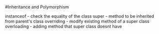 #Inheritance and Polymorphism 

instanceof - check the equality of the class 
super - method to be inherited from parent's class 
overriding - modify existing method of a super class
overloading - adding method that super class doesnt have
